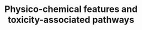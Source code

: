 ---
annotations:
- id: DOID:1793
  parent: disease of cellular proliferation
  type: Disease Ontology
  value: pancreatic cancer
- id: PW:0000016
  parent: disease pathway
  type: Pathway Ontology
  value: amyotrophic lateral sclerosis pathway
- id: PW:0000003
  parent: signaling pathway
  type: Pathway Ontology
  value: signaling pathway
authors:
- AARandCo
- Khanspers
- Egonw
- MaintBot
- Eweitz
communities:
- PancCanNet
description: This pathway is based on Figure 8 of "Mapping drug physico-chemical features
  to pathway activity reveals molecular networks linked to toxicity outcome."(See
  bibliography).   These 3 pathways demonstrate close links between pathways associated
  with chemical hits and pathways associated with toxicity. The pathways associated
  with chemical hits (Wnt signaling, long-term depression, and ErbB signaling pathways)
  and the pathways associated with toxicity (focal adhesion, ALS, and pancreatic Cancer
  respectively) have been shown to have possible links through shared genes between
  the two pathways. The mechanisms of action presented by these links were only implied
  by the toxicity pathways.  Proteins on this pathway have targeted assays available
  via the [https://assays.cancer.gov/available_assays?wp_id=WP3680 CPTAC Assay Portal]
last-edited: 2021-05-22
ndex: c4eb9df9-8b67-11eb-9e72-0ac135e8bacf
organisms:
- Homo sapiens
redirect_from:
- /index.php/Pathway:WP3680
- /instance/WP3680
- /instance/WP3680_r123395
revision: r123395
schema-jsonld:
- '@context': https://schema.org/
  '@id': https://wikipathways.github.io/pathways/WP3680.html
  '@type': Dataset
  creator:
    '@type': Organization
    name: WikiPathways
  description: This pathway is based on Figure 8 of "Mapping drug physico-chemical
    features to pathway activity reveals molecular networks linked to toxicity outcome."(See
    bibliography).   These 3 pathways demonstrate close links between pathways associated
    with chemical hits and pathways associated with toxicity. The pathways associated
    with chemical hits (Wnt signaling, long-term depression, and ErbB signaling pathways)
    and the pathways associated with toxicity (focal adhesion, ALS, and pancreatic
    Cancer respectively) have been shown to have possible links through shared genes
    between the two pathways. The mechanisms of action presented by these links were
    only implied by the toxicity pathways.  Proteins on this pathway have targeted
    assays available via the [https://assays.cancer.gov/available_assays?wp_id=WP3680
    CPTAC Assay Portal]
  keywords:
  - ACTA1
  - APC
  - ARP2
  - ARP3
  - AXIN1
  - Arginine
  - CAMK
  - CBL
  - CTNNB1
  - Ca2+
  - DAAM1
  - DVL1
  - ELK
  - ErbB-1
  - ErbB-2
  - ErbB-4
  - FAK
  - FN1
  - FZD1
  - FZD10
  - FZD2
  - FZD3
  - FZD4
  - FZD5
  - FZD6
  - FZD7
  - FZD8
  - FZD9
  - GPX1
  - GRB2
  - GSK3B
  - GluR
  - Glutamate
  - H20
  - JNK
  - JNKK
  - JUN
  - MAPK/ERK
  - MEK
  - MLC
  - MLCK
  - MLCP
  - MYC
  - NCK
  - NEFH
  - NEFL
  - NEFM
  - 'NO'
  - NOS1
  - O2
  - OH
  - PAK
  - PFN1
  - PFN2
  - PFN3
  - PFN4
  - PI3K
  - PKB/AKT
  - PLCG
  - PP2A
  - Peroxynitrite
  - RHOA
  - ROCK2
  - ROS
  - Raf
  - Ras
  - SOD1
  - SOS1
  - STAT5
  - Shc1
  - Src
  - TGFA
  - TMSB4
  - WNT11
  - WNT16
  - p21
  - p27
  license: CC0
  name: Physico-chemical features and toxicity-associated pathways
seo: CreativeWork
title: Physico-chemical features and toxicity-associated pathways
wpid: WP3680
---